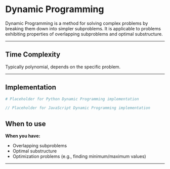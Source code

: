 # Dynamic Programming

Dynamic Programming is a method for solving complex problems by breaking them down into simpler subproblems. It is applicable to problems exhibiting properties of overlapping subproblems and optimal substructure.

---

## Time Complexity

Typically polynomial, depends on the specific problem.

---

## Implementation

```python
# Placeholder for Python Dynamic Programming implementation
```

```javascript
// Placeholder for JavaScript Dynamic Programming implementation
```

## When to use

**When you have:**
- Overlapping subproblems
- Optimal substructure
- Optimization problems (e.g., finding minimum/maximum values)

---